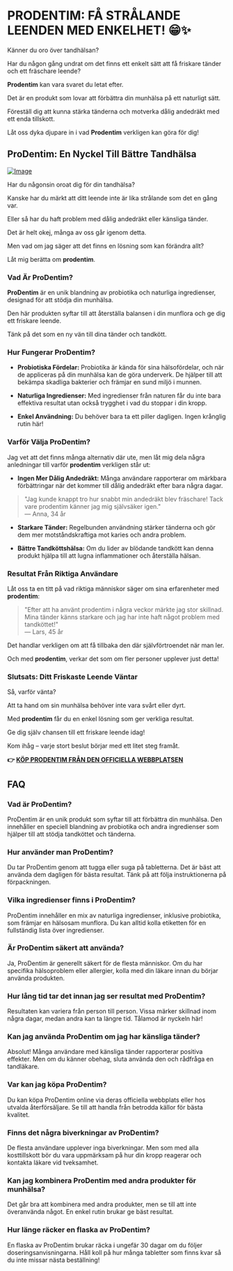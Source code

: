 # PRODENTIM: FÅ STRÅLANDE LEENDEN MED ENKELHET! 😁✨

Känner du oro över tandhälsan? 

Har du någon gång undrat om det finns ett enkelt sätt att få friskare tänder och ett fräschare leende? 

**Prodentim** kan vara svaret du letat efter. 

Det är en produkt som lovar att förbättra din munhälsa på ett naturligt sätt. 

Föreställ dig att kunna stärka tänderna och motverka dålig andedräkt med ett enda tillskott. 

Låt oss dyka djupare in i vad **Prodentim** verkligen kan göra för dig!

## ProDentim: En Nyckel Till Bättre Tandhälsa

[![Image](https://prodentim-shop.com/assets/images/prodentim.webp)](https://gchaffi.com/aZkntOmM)

Har du någonsin oroat dig för din tandhälsa? 

Kanske har du märkt att ditt leende inte är lika strålande som det en gång var. 

Eller så har du haft problem med dålig andedräkt eller känsliga tänder.

Det är helt okej, många av oss går igenom detta. 

Men vad om jag säger att det finns en lösning som kan förändra allt?

Låt mig berätta om **prodentim**.

### Vad Är ProDentim?

**ProDentim** är en unik blandning av probiotika och naturliga ingredienser, designad för att stödja din munhälsa. 

Den här produkten syftar till att återställa balansen i din munflora och ge dig ett friskare leende. 

Tänk på det som en ny vän till dina tänder och tandkött.

### Hur Fungerar ProDentim?

- **Probiotiska Fördelar:** 
  Probiotika är kända för sina hälsofördelar, och när de appliceras på din munhälsa kan de göra underverk. 
  De hjälper till att bekämpa skadliga bakterier och främjar en sund miljö i munnen.

- **Naturliga Ingredienser:**
  Med ingredienser från naturen får du inte bara effektiva resultat utan också trygghet i vad du stoppar i din kropp.

- **Enkel Användning:**
  Du behöver bara ta ett piller dagligen. Ingen krånglig rutin här!

### Varför Välja ProDentim?

Jag vet att det finns många alternativ där ute, men låt mig dela några anledningar till varför **prodentim** verkligen står ut:

- **Ingen Mer Dålig Andedräkt:** 
  Många användare rapporterar om märkbara förbättringar när det kommer till dålig andedräkt efter bara några dagar.

> "Jag kunde knappt tro hur snabbt min andedräkt blev fräschare! Tack vare prodentim känner jag mig självsäker igen."  
> — Anna, 34 år

- **Starkare Tänder:** 
  Regelbunden användning stärker tänderna och gör dem mer motståndskraftiga mot karies och andra problem.

- **Bättre Tandköttshälsa:** 
  Om du lider av blödande tandkött kan denna produkt hjälpa till att lugna inflammationer och återställa hälsan.

### Resultat Från Riktiga Användare

Låt oss ta en titt på vad riktiga människor säger om sina erfarenheter med **prodentim**:

> "Efter att ha använt prodentim i några veckor märkte jag stor skillnad. Mina tänder känns starkare och jag har inte haft något problem med tandköttet!"  
> — Lars, 45 år

Det handlar verkligen om att få tillbaka den där självförtroendet när man ler. 

Och med **prodentim**, verkar det som om fler personer upplever just detta!

### Slutsats: Ditt Friskaste Leende Väntar

Så, varför vänta? 

Att ta hand om sin munhälsa behöver inte vara svårt eller dyrt. 

Med **prodentim** får du en enkel lösning som ger verkliga resultat.

Ge dig själv chansen till ett friskare leende idag!

Kom ihåg – varje stort beslut börjar med ett litet steg framåt.



**👉 [KÖP PRODENTIM FRÅN DEN OFFICIELLA WEBBPLATSEN](https://gchaffi.com/aZkntOmM)**

## FAQ

### Vad är ProDentim?
ProDentim är en unik produkt som syftar till att förbättra din munhälsa. Den innehåller en speciell blandning av probiotika och andra ingredienser som hjälper till att stödja tandköttet och tänderna.

### Hur använder man ProDentim?
Du tar ProDentim genom att tugga eller suga på tabletterna. Det är bäst att använda dem dagligen för bästa resultat. Tänk på att följa instruktionerna på förpackningen.

### Vilka ingredienser finns i ProDentim?
ProDentim innehåller en mix av naturliga ingredienser, inklusive probiotika, som främjar en hälsosam munflora. Du kan alltid kolla etiketten för en fullständig lista över ingredienser.

### Är ProDentim säkert att använda?
Ja, ProDentim är generellt säkert för de flesta människor. Om du har specifika hälsoproblem eller allergier, kolla med din läkare innan du börjar använda produkten.

### Hur lång tid tar det innan jag ser resultat med ProDentim?
Resultaten kan variera från person till person. Vissa märker skillnad inom några dagar, medan andra kan ta längre tid. Tålamod är nyckeln här!

### Kan jag använda ProDentim om jag har känsliga tänder?
Absolut! Många användare med känsliga tänder rapporterar positiva effekter. Men om du känner obehag, sluta använda den och rådfråga en tandläkare.

### Var kan jag köpa ProDentim?
Du kan köpa ProDentim online via deras officiella webbplats eller hos utvalda återförsäljare. Se till att handla från betrodda källor för bästa kvalitet.

### Finns det några biverkningar av ProDentim?
De flesta användare upplever inga biverkningar. Men som med alla kosttillskott bör du vara uppmärksam på hur din kropp reagerar och kontakta läkare vid tveksamhet.

### Kan jag kombinera ProDentim med andra produkter för munhälsa?
Det går bra att kombinera med andra produkter, men se till att inte överanvända något. En enkel rutin brukar ge bäst resultat.

### Hur länge räcker en flaska av ProDentim?
En flaska av ProDentim brukar räcka i ungefär 30 dagar om du följer doseringsanvisningarna. Håll koll på hur många tabletter som finns kvar så du inte missar nästa beställning!